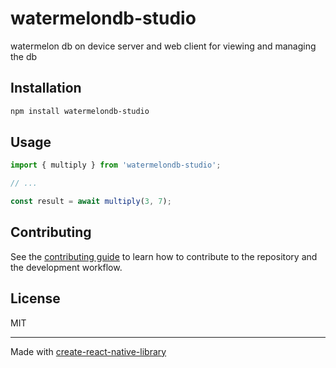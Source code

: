 # watermelondb-studio

watermelon db on device server and web client for viewing and managing the db

## Installation

```sh
npm install watermelondb-studio
```

## Usage


```js
import { multiply } from 'watermelondb-studio';

// ...

const result = await multiply(3, 7);
```


## Contributing

See the [contributing guide](CONTRIBUTING.md) to learn how to contribute to the repository and the development workflow.

## License

MIT

---

Made with [create-react-native-library](https://github.com/callstack/react-native-builder-bob)
